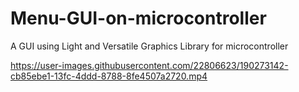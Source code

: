 # Menu-GUI-on-microcontroller
A GUI using  Light and Versatile Graphics Library  for microcontroller


https://user-images.githubusercontent.com/22806623/190273142-cb85ebe1-13fc-4ddd-8788-8fe4507a2720.mp4

